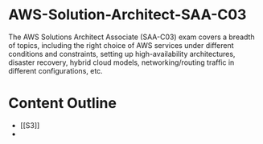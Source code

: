 # AWS-Solution-Architect-SAA-C03
The AWS Solutions Architect Associate (SAA-C03) exam covers a breadth of topics, including the right choice of AWS services under different conditions and constraints, setting up high-availability architectures, disaster recovery, hybrid cloud models, networking/routing traffic in different configurations, etc.

# Content Outline
* [[S3]]
* 